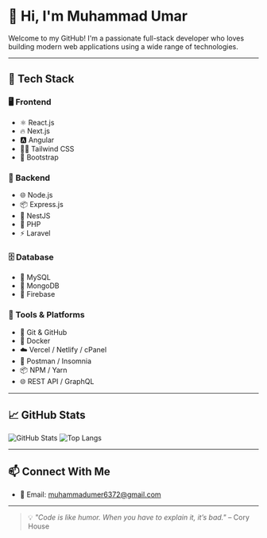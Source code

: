 # 👋 Hi, I'm Muhammad Umar

Welcome to my GitHub! I'm a passionate full-stack developer who loves building modern web applications using a wide range of technologies.

---

## 🚀 Tech Stack

### 🖥️ Frontend
- ⚛️ React.js
- 🔥 Next.js
- 🅰️ Angular
- 🧑‍🎨 Tailwind CSS
- 💅 Bootstrap

### 🧠 Backend
- 🌐 Node.js
- 📦 Express.js
- 🚀 NestJS
- 🐘 PHP
- ⚡ Laravel

### 🗄️ Database
- 🐬 MySQL
- 🍃 MongoDB
- 🧾 Firebase

### 🧰 Tools & Platforms
- 🐙 Git & GitHub
- 🐳 Docker
- ☁️ Vercel / Netlify / cPanel
- 📡 Postman / Insomnia
- 📦 NPM / Yarn
- 🌐 REST API / GraphQL

---

## 📈 GitHub Stats

![GitHub Stats](https://github-readme-stats.vercel.app/api?username=UB-Developer&show_icons=true&theme=radical)
![Top Langs](https://github-readme-stats.vercel.app/api/top-langs/?username=UB-Developer&layout=compact&theme=radical)

---

## 📫 Connect With Me


- 📧 Email: muhammadumer6372@gmail.com



---

> 💡 *"Code is like humor. When you have to explain it, it’s bad."* – Cory House
